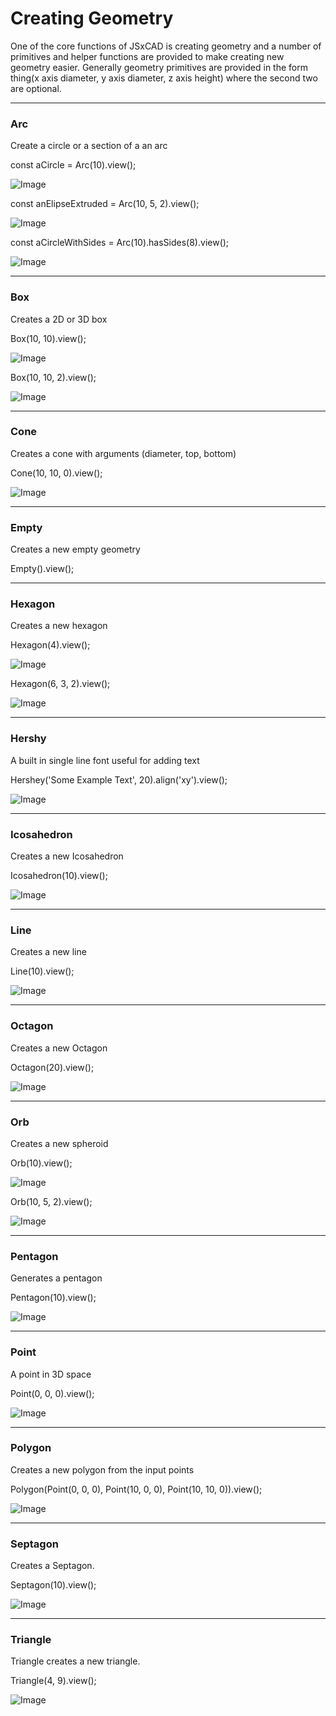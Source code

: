 # Creating Geometry
One of the core functions of JSxCAD is creating geometry and a number of primitives and helper functions are provided to make creating new geometry easier. Generally geometry primitives are provided in the form thing(x axis diameter, y axis diameter, z axis height) where the second two are optional.

---
### Arc
Create a circle or a section of a an arc

const aCircle = Arc(10).view();

![Image](creating_geometry.md.0.png)

const anElipseExtruded = Arc(10, 5, 2).view();

![Image](creating_geometry.md.1.png)

const aCircleWithSides = Arc(10).hasSides(8).view();

![Image](creating_geometry.md.2.png)

---
### Box
Creates a 2D or 3D box

Box(10, 10).view();

![Image](creating_geometry.md.3.png)

Box(10, 10, 2).view();

![Image](creating_geometry.md.4.png)

---
### Cone
Creates a cone with arguments (diameter, top, bottom)

Cone(10, 10, 0).view();

![Image](creating_geometry.md.5.png)

---
### Empty
Creates a new empty geometry

Empty().view();

---
### Hexagon
Creates a new hexagon

Hexagon(4).view();

![Image](creating_geometry.md.6.png)

Hexagon(6, 3, 2).view();

![Image](creating_geometry.md.7.png)

---
### Hershy
A built in single line font useful for adding text

Hershey('Some Example Text', 20).align('xy').view();

![Image](creating_geometry.md.8.png)

---
### Icosahedron
Creates a new Icosahedron

Icosahedron(10).view();

![Image](creating_geometry.md.9.png)

---
### Line
Creates a new line

Line(10).view();

![Image](creating_geometry.md.10.png)

---
### Octagon
Creates a new Octagon

Octagon(20).view();

![Image](creating_geometry.md.11.png)

---
### Orb
Creates a new spheroid

Orb(10).view();

![Image](creating_geometry.md.12.png)

Orb(10, 5, 2).view();

![Image](creating_geometry.md.13.png)

---
### Pentagon
Generates a pentagon

Pentagon(10).view();

![Image](creating_geometry.md.14.png)

---
### Point
A point in 3D space

Point(0, 0, 0).view();

![Image](creating_geometry.md.15.png)

---
### Polygon
Creates a new polygon from the input points

Polygon(Point(0, 0, 0), Point(10, 0, 0), Point(10, 10, 0)).view();

![Image](creating_geometry.md.16.png)

---
### Septagon
Creates a Septagon.

Septagon(10).view();

![Image](creating_geometry.md.17.png)

---
### Triangle
Triangle creates a new triangle.

Triangle(4, 9).view();

![Image](creating_geometry.md.18.png)
